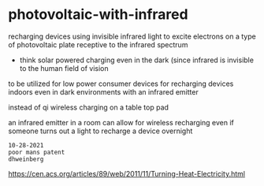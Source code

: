 # photovoltaic-with-infrared


recharging devices using invisible infrared light to excite electrons on a type of photovoltaic plate receptive to the infrared spectrum

* think solar powered charging even in the dark (since infrared is invisible to the human field of vision

to be utilized for low power consumer devices for recharging devices indoors even in dark environments with an infrared emitter

instead of qi wireless charging on a table top pad

an infrared emitter in a room can allow for wireless recharging
even if someone turns out a light to recharge a device overnight

```
10-28-2021
poor mans patent
dhweinberg
```


https://cen.acs.org/articles/89/web/2011/11/Turning-Heat-Electricity.html
